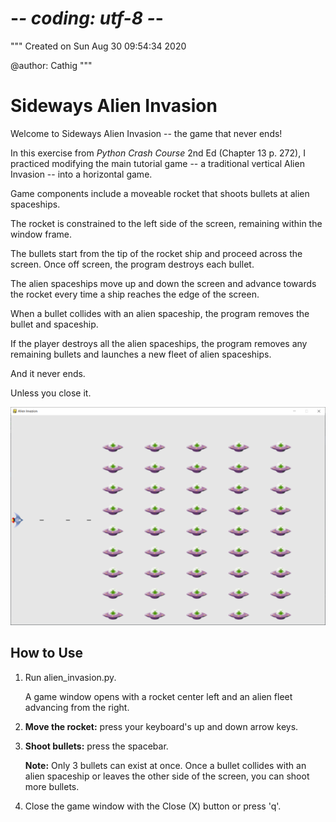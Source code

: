 # -*- coding: utf-8 -*-
"""
Created on Sun Aug 30 09:54:34 2020

@author: Cathig
"""
# Sideways Alien Invasion
Welcome to Sideways Alien Invasion -- the game that never ends!

In this exercise from _Python Crash Course_ 2nd Ed (Chapter 13 p. 272), I practiced modifying the main tutorial game -- a traditional vertical Alien Invasion -- into a horizontal game.

Game components include a moveable rocket that shoots bullets at alien spaceships.

The rocket is constrained to the left side of the screen, remaining within the window frame.

The bullets start from the tip of the rocket ship and proceed across the screen. Once off screen, the program destroys each bullet.

The alien spaceships move up and down the screen and advance towards the rocket every time a ship reaches the edge of the screen.

When a bullet collides with an alien spaceship, the program removes the bullet and spaceship.

If the player destroys all the alien spaceships, the program removes any remaining bullets and launches a new fleet of alien spaceships.

And it never ends.

Unless you close it.


![sample Sideways Shooter screen](/images/sampleScreen.png)

## How to Use
1. Run alien_invasion.py.

   A game window opens with a rocket center left and an alien fleet advancing from the right.

2. __Move the rocket:__ press your keyboard's up and down arrow keys.

3. __Shoot bullets:__ press the spacebar.

   __Note:__ Only 3 bullets can exist at once. Once a bullet collides with an alien spaceship or leaves the other side of the screen, you can shoot more bullets.

4. Close the game window with the Close (X) button or press 'q'.